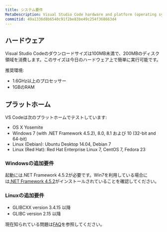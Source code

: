 ```yaml
---
title: システム要件
MetaDescription: Visual Studio Code hardware and platform (operating system) requirements.
commitid: 49a1336d8b6540c91f2be83be49c254f368663d4
---
```


## ハードウェア

Visual Studio Codeのダウンロードサイズは100MB未満で、200MBのディスク領域を消費します。このサイズは今日のハードウェア上で簡単に実行可能です。

推奨環境:

* 1.6GHz以上のプロセッサー
* 1GBのRAM

## プラットホーム

VS Codeは次のプラットホームでテストしています:

* OS X Yosemite
* Windows 7 (with .NET Framework 4.5.2), 8.0, 8.1 および 10 (32-bit and 64-bit)
* Linux (Debian): Ubuntu Desktop 14.04, Debian 7
* Linux (Red Hat): Red Hat Enterprise Linux 7, CentOS 7, Fedora 23

### Windowsの追加要件

起動には.NET Framework 4.5.2が必要です。Win7を利用している場合には[.NET Framework 4.5.2](https://www.microsoft.com/en-us/download/details.aspx?id=42643)がインストールされていることを確認してください。

### Linuxの追加要件

* GLIBCXX version 3.4.15 以降
* GLIBC version 2.15 以降

現在知られている問題は[FAQ](faq)を参照してください。
